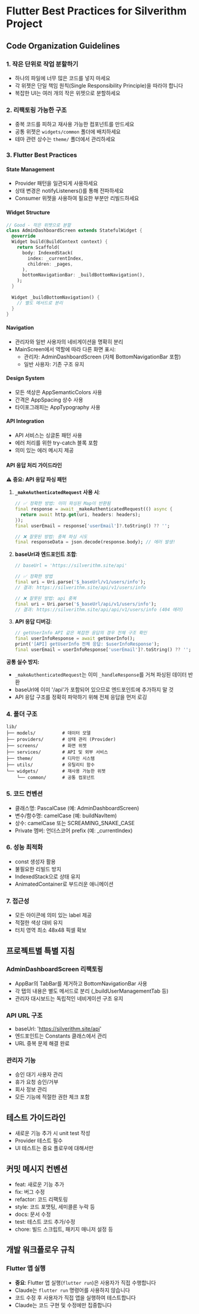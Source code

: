 # Flutter Best Practices for Silverithm Project

## Code Organization Guidelines

### 1. 작은 단위로 작업 분할하기
- 하나의 파일에 너무 많은 코드를 넣지 마세요
- 각 위젯은 단일 책임 원칙(Single Responsibility Principle)을 따라야 합니다
- 복잡한 UI는 여러 개의 작은 위젯으로 분할하세요

### 2. 리팩토링 가능한 구조
- 중복 코드를 피하고 재사용 가능한 컴포넌트를 만드세요
- 공통 위젯은 `widgets/common` 폴더에 배치하세요
- 테마 관련 상수는 `theme/` 폴더에서 관리하세요

### 3. Flutter Best Practices

#### State Management
- Provider 패턴을 일관되게 사용하세요
- 상태 변경은 notifyListeners()를 통해 전파하세요
- Consumer 위젯을 사용하여 필요한 부분만 리빌드하세요

#### Widget Structure
```dart
// Good - 작은 위젯으로 분할
class AdminDashboardScreen extends StatefulWidget {
  @override
  Widget build(BuildContext context) {
    return Scaffold(
      body: IndexedStack(
        index: _currentIndex,
        children: _pages,
      ),
      bottomNavigationBar: _buildBottomNavigation(),
    );
  }
  
  Widget _buildBottomNavigation() {
    // 별도 메서드로 분리
  }
}
```

#### Navigation
- 관리자와 일반 사용자의 네비게이션을 명확히 분리
- MainScreen에서 역할에 따라 다른 화면 표시:
  - 관리자: AdminDashboardScreen (자체 BottomNavigationBar 포함)
  - 일반 사용자: 기존 구조 유지

#### Design System
- 모든 색상은 AppSemanticColors 사용
- 간격은 AppSpacing 상수 사용
- 타이포그래피는 AppTypography 사용

#### API Integration
- API 서비스는 싱글톤 패턴 사용
- 에러 처리를 위한 try-catch 블록 포함
- 의미 있는 에러 메시지 제공

#### API 응답 처리 가이드라인
**⚠️ 중요: API 응답 파싱 패턴**

1. **`_makeAuthenticatedRequest` 사용 시**:
   ```dart
   // ✅ 정확한 방법: 이미 파싱된 Map이 반환됨
   final response = await _makeAuthenticatedRequest(() async {
     return await http.get(uri, headers: headers);
   });
   final userEmail = response['userEmail']?.toString() ?? '';
   
   // ❌ 잘못된 방법: 중복 파싱 시도
   final responseData = json.decode(response.body); // 에러 발생!
   ```

2. **baseUrl과 엔드포인트 조합**:
   ```dart
   // baseUrl = 'https://silverithm.site/api'
   
   // ✅ 정확한 방법
   final uri = Uri.parse('$_baseUrl/v1/users/info');
   // 결과: https://silverithm.site/api/v1/users/info
   
   // ❌ 잘못된 방법: api 중복
   final uri = Uri.parse('$_baseUrl/api/v1/users/info');
   // 결과: https://silverithm.site/api/api/v1/users/info (404 에러)
   ```

3. **API 응답 디버깅**:
   ```dart
   // getUserInfo API 같은 복잡한 응답의 경우 전체 구조 확인
   final userInfoResponse = await getUserInfo();
   print('[API] getUserInfo 전체 응답: $userInfoResponse');
   final userEmail = userInfoResponse['userEmail']?.toString() ?? '';
   ```

**공통 실수 방지:**
- `_makeAuthenticatedRequest`는 이미 `_handleResponse`를 거쳐 파싱된 데이터 반환
- baseUrl에 이미 '/api'가 포함되어 있으므로 엔드포인트에 추가하지 말 것
- API 응답 구조를 정확히 파악하기 위해 전체 응답을 먼저 로깅

### 4. 폴더 구조
```
lib/
├── models/          # 데이터 모델
├── providers/       # 상태 관리 (Provider)
├── screens/         # 화면 위젯
├── services/        # API 및 외부 서비스
├── theme/           # 디자인 시스템
├── utils/           # 유틸리티 함수
└── widgets/         # 재사용 가능한 위젯
    └── common/      # 공통 컴포넌트
```

### 5. 코드 컨벤션
- 클래스명: PascalCase (예: AdminDashboardScreen)
- 변수/함수명: camelCase (예: buildNavItem)
- 상수: camelCase 또는 SCREAMING_SNAKE_CASE
- Private 멤버: 언더스코어 prefix (예: _currentIndex)

### 6. 성능 최적화
- const 생성자 활용
- 불필요한 리빌드 방지
- IndexedStack으로 상태 유지
- AnimatedContainer로 부드러운 애니메이션

### 7. 접근성
- 모든 아이콘에 의미 있는 label 제공
- 적절한 색상 대비 유지
- 터치 영역 최소 48x48 픽셀 확보

## 프로젝트별 특별 지침

### AdminDashboardScreen 리팩토링
- AppBar의 TabBar를 제거하고 BottomNavigationBar 사용
- 각 탭의 내용은 별도 메서드로 분리 (_buildUserManagementTab 등)
- 관리자 대시보드는 독립적인 네비게이션 구조 유지

### API URL 구조
- baseUrl: 'https://silverithm.site/api'
- 엔드포인트는 Constants 클래스에서 관리
- URL 중복 문제 해결 완료

### 관리자 기능
- 승인 대기 사용자 관리
- 휴가 요청 승인/거부
- 회사 정보 관리
- 모든 기능에 적절한 권한 체크 포함

## 테스트 가이드라인
- 새로운 기능 추가 시 unit test 작성
- Provider 테스트 필수
- UI 테스트는 중요 플로우에 대해서만

## 커밋 메시지 컨벤션
- feat: 새로운 기능 추가
- fix: 버그 수정
- refactor: 코드 리팩토링
- style: 코드 포맷팅, 세미콜론 누락 등
- docs: 문서 수정
- test: 테스트 코드 추가/수정
- chore: 빌드 스크립트, 패키지 매니저 설정 등

## 개발 워크플로우 규칙

### Flutter 앱 실행
- **중요**: Flutter 앱 실행(`flutter run`)은 사용자가 직접 수행합니다
- Claude는 `flutter run` 명령어를 사용하지 않습니다
- 코드 수정 후 사용자가 직접 앱을 실행하여 테스트합니다
- Claude는 코드 구현 및 수정에만 집중합니다